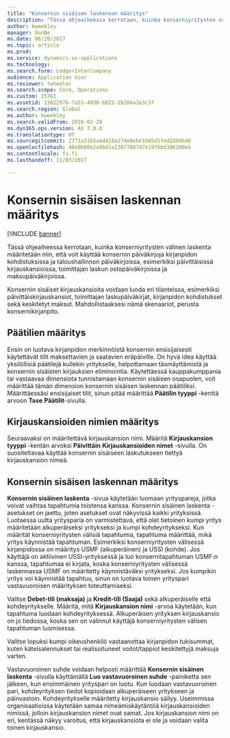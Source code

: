```yaml
---
title: "Konsernin sisäisen laskennan määritys"
description: "Tässä ohjeaiheessa kerrotaan, kuinka konserniyritysten välinen laskenta määritetään niin, että voit käyttää konsernin päiväkirjoja kirjanpidon kohdistuksissa ja taloushallinnon päiväkirjoissa, esimerkiksi päivittäisissä kirjauskansioissa, toimittajan laskun ostopäiväkirjoissa ja maksupäiväkirjoissa."
author: kweekley
manager: AnnBe
ms.date: 06/20/2017
ms.topic: article
ms.prod: 
ms.service: dynamics-ax-applications
ms.technology: 
ms.search.form: LedgerInterCompany
audience: Application User
ms.reviewer: twheeloc
ms.search.scope: Core, Operations
ms.custom: 15761
ms.assetid: 1362297b-7a51-4930-b822-2b204a2e3c37
ms.search.region: Global
ms.author: kweekley
ms.search.validFrom: 2016-02-28
ms.dyn365.ops.version: AX 7.0.0
ms.translationtype: HT
ms.sourcegitcommit: 2771a31b5a4d418a27de0ebe1945d1fed2d8d6d6
ms.openlocfilehash: 48e0b00e2a9bd1a1387780747e1976bd386200eb
ms.contentlocale: fi-fi
ms.lasthandoff: 11/03/2017

---
```


# <a name="intercompany-accounting-setup"></a>Konsernin sisäisen laskennan määritys

[!INCLUDE [banner](../includes/banner.md)]

Tässä ohjeaiheessa kerrotaan, kuinka konserniyritysten välinen laskenta määritetään niin, että voit käyttää konsernin päiväkirjoja kirjanpidon kohdistuksissa ja taloushallinnon päiväkirjoissa, esimerkiksi päivittäisissä kirjauskansioissa, toimittajan laskun ostopäiväkirjoissa ja maksupäiväkirjoissa.

Konsernin sisäiset kirjauskansioita voidaan luoda eri tilanteissa, esimerkiksi päivittäiskirjauskansiot, toimittajan laskupäiväkirjat, kirjanpidon kohdistukset sekä keskitetyt maksut. Mahdollistaaksesi nämä skenaariot, perusta konsernikirjanpito.

## <a name="define-main-accounts"></a>Päätilien määritys
Ensin on luotava kirjanpidon merkinnöistä konsernin ensisijaisesti käytettävät tilit maksettavien ja saatavien eräpäiville. On hyvä idea käyttää yksilöllisiä päätilejä kullekin yritykselle, helpottamaan täsmäyttämistä ja konsernin sisäisten kirjauksien eliminointia. Käytettäessä kauppakumppania tai vastaavaa dimensiota tunnistamaan konsernin sisäisen osapuolen, voit määrittää tämän dimension konsernin sisäisen laskennan päätiliksi. Määrittäessäsi ensisijaiset tilit, sinun pitää määrittää **Päätilin tyyppi** -kenttä arvoon **Tase** **Päätilit**-sivulla.

## <a name="define-journal-names"></a>Kirjauskansioiden nimien määritys
Seuraavaksi on määritettävä kirjauskansion nimi. Määritä **Kirjauskansion tyyppi** -kentän arvoksi **Päivittäin** **Kirjauskansioiden nimet** -sivulla. On suositeltavaa käyttää konsernin sisäiseen laskutukseen tiettyä kirjauskansion nimeä.

## <a name="define-intercompany-accounting-setup"></a>Konsernin sisäisen laskennan määritys
**Konsernin sisäinen laskenta** -sivua käytetään luomaan yrityspareja, jotka voivat vaihtaa tapahtumia toistensa kanssa. Konsernin sisäinen laskenta -asetukset on jaettu, joten asetukset ovat näkyvissä kaikki yrityksissä. Luotaessa uutta yritysparia on varmistettava, että olet tietoinen kumpi yritys määritetään alkuperäiseksi yritykseksi ja kumpi kohdeyritykseksi. Kun määrität konserniyritysten välisiä tapahtumia, tapahtuma määrittää, mikä yritys käynnistää tapahtuman. Esimerkiksi konserniyritysten välisessä kirjanpidossa on määritys USMF (alkuperäinen) ja USSI (kohde). Jos käyttäjä on aktiivinen USSI-yrityksessä ja luo konsernitapahtuman USMF:n kanssa, tapahtumaa ei kirjata, koska konserniyritysten välisessä laskennassa USMF on määritetty käynnistäväksi yritykseksi. Jos kumpikin yritys voi käynnistää tapahtuu, sinun on luotava toinen yrityspari vastavuoroisen määrityksen toteuttamiseksi. 

Valitse **Debet-tili (maksaja)** ja **Kredit-tili (Saaja)** sekä alkuperäiselle että kohdeyritykselle. Määritä, mitä **Kirjauskansion nimi** -arvoa käytetään, kun tapahtuma luodaan kohdeyrityksessä. Alkuperäisen yrityksen kirjauskansio on jo tiedossa, koska sen on valinnut käyttäjä konserniyritysten välisen tapahtuman luomisessa. 

Valitse lopuksi kumpi oikeushenkilö vastaanottaa kirjanpidon tukisummat, kuten käteisalennukset tai realisoituneet voitot/tappiot keskitettyjä maksuja varten. 

Vastavuoroinen suhde voidaan helposti määrittää **Konsernin sisäinen laskenta** -sivulla käyttämällä **Luo vastavuoroinen suhde** -painiketta sen jälkeen, kun ensimmäinen yrityspari on luotu. Kun luodaan vastavuoroinen pari, kohdeyrityksen tiedot kopioidaan alkuperäiseen yritykseen ja päinvastoin. Kohdeyritykselle määritetty kirjauskansio säilyy. Useimmissa organisaatioissa käytetään samaa nimeämiskäytäntöä kirjauskansioiden nimissä, jolloin kirjauskansion nimet ovat samat. Jos kirjauskansion nimi on eri, kentässä näkyy varoitus, että kirjauskansiota ei ole ja voidaan valita toinen kirjauskansio.




